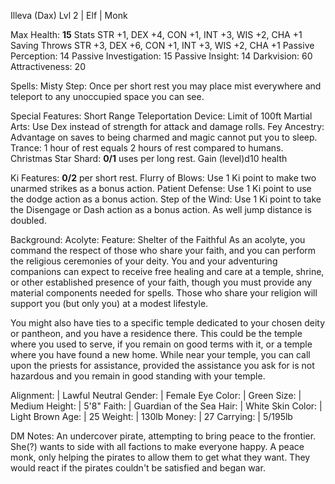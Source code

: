 Illeva (Dax)
Lvl 2 | Elf | Monk

Max Health: **15**
Stats         STR +1, DEX +4, CON +1, INT +3, WIS +2, CHA +1
Saving Throws STR +3, DEX +6, CON +1, INT +3, WIS +2, CHA +1
Passive Perception:     14
Passive Investigation:  15
Passive Insight:        14
Darkvision:             60
Attractiveness:         20

Spells:
Misty Step: Once per short rest you may place mist everywhere and teleport to any unoccupied space you can see.

Special Features:
Short Range Teleportation Device: Limit of 100ft
Martial Arts: Use Dex instead of strength for attack and damage rolls.
Fey Ancestry: Advantage on saves to being charmed and magic cannot put you to sleep.
Trance: 1 hour of rest equals 2 hours of rest compared to humans.
Christmas Star Shard: **0/1** uses per long rest. Gain (level)d10 health

Ki Features: **0/2** per short rest.
Flurry of Blows: Use 1 Ki point to make two unarmed strikes as a bonus action.
Patient Defense: Use 1 Ki point to use the dodge action as a bonus action.
Step of the Wind: Use 1 Ki point to take the Disengage or Dash action as a bonus action. As well jump distance is doubled.

Background: Acolyte:
Feature: Shelter of the Faithful
As an acolyte, you command the respect of those who share your faith, and you can perform the religious ceremonies of your deity. You and your adventuring companions can expect to receive free healing and care at a temple, shrine, or other established presence of your faith, though you must provide any material components needed for spells. Those who share your religion will support you (but only you) at a modest lifestyle.

You might also have ties to a specific temple dedicated to your chosen deity or pantheon, and you have a residence there. This could be the temple where you used to serve, if you remain on good terms with it, or a temple where you have found a new home. While near your temple, you can call upon the priests for assistance, provided the assistance you ask for is not hazardous and you remain in good standing with your temple.

Alignment:   | Lawful Neutral
Gender:      | Female
Eye Color:   | Green
Size:        | Medium
Height:      | 5'8"
Faith:       | Guardian of the Sea
Hair:        | White
Skin Color:  | Light Brown
Age:         | 25
Weight:      | 130lb
Money:       | 27
Carrying:    | 5/195lb

DM Notes:
An undercover pirate, attempting to bring peace to the frontier.
She(?) wants to side with all factions to make everyone happy.
A peace monk, only helping the pirates to allow them to get what they want.
They would react if the pirates couldn't be satisfied and began war.